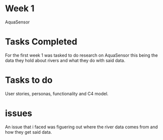 # Week 1 #
AquaSensor
# Tasks Completed #
For the first week 1 was tasked to do research on AquaSensor this being the data they hold about rivers and what they do with said data.
# Tasks to do #
User stories, personas, functionality and C4 model.
# issues #
An issue that i faced was figuering out where the river data comes from and how they get said data.
